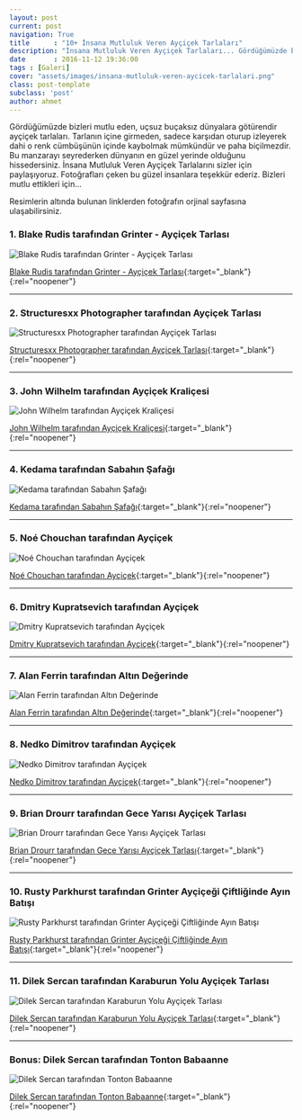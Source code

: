 ```yaml
---
layout: post
current: post
navigation: True
title      : "10+ İnsana Mutluluk Veren Ayçiçek Tarlaları"
description: "İnsana Mutluluk Veren Ayçiçek Tarlaları... Gördüğümüzde bizleri mutlu eden, uçsuz buçaksız dünyalara götürendir ayçiçek tarlaları."
date       : 2016-11-12 19:36:00
tags : [Galeri]
cover: "assets/images/insana-mutluluk-veren-aycicek-tarlalari.png"
class: post-template
subclass: 'post'
author: ahmet
---
```


Gördüğümüzde bizleri mutlu eden, uçsuz buçaksız dünyalara götürendir ayçiçek tarlaları. Tarlanın içine girmeden, sadece karşıdan oturup izleyerek dahi o renk cümbüşünün içinde kaybolmak mümkündür ve paha biçilmezdir. Bu manzarayı seyrederken dünyanın en güzel yerinde olduğunu hissedersiniz. İnsana Mutluluk Veren Ayçiçek Tarlalarını sizler için paylaşıyoruz. Fotoğrafları çeken bu güzel insanlara teşekkür ederiz. Bizleri mutlu ettikleri için...

Resimlerin altında bulunan linklerden fotoğrafın orjinal sayfasına ulaşabilirsiniz. 

### 1. Blake Rudis tarafından Grinter - Ayçiçek Tarlası

![Blake Rudis tarafından Grinter - Ayçiçek Tarlası](https://ahmetcadirci.com.tr/assets/images/galeri/insana-mutluluk-veren-aycicek-tarlalari-1.png "Blake Rudis tarafından Grinter - Ayçiçek Tarlası")

[Blake Rudis tarafından Grinter - Ayçiçek Tarlası](https://500px.com/photo/178541141/grinter-s-sunflower-farm-by-blake-rudis){:target="_blank"}{:rel="noopener"}

* * * 

### 2. Structuresxx Photographer tarafından Ayçiçek Tarlası

![Structuresxx Photographer tarafından Ayçiçek Tarlası](https://ahmetcadirci.com.tr/assets/images/galeri/insana-mutluluk-veren-aycicek-tarlalari-2.png "Structuresxx Photographer tarafından Ayçiçek Tarlası")

[Structuresxx Photographer tarafından Ayçiçek Tarlası](https://500px.com/photo/112895605/sunflower-in-sunset-by-structuresxx-photographer){:target="_blank"}{:rel="noopener"}

* * * 

### 3. John Wilhelm tarafından Ayçiçek Kraliçesi

![John Wilhelm tarafından Ayçiçek Kraliçesi](https://ahmetcadirci.com.tr/assets/images/galeri/insana-mutluluk-veren-aycicek-tarlalari-3.png "John Wilhelm tarafından Ayçiçek Kraliçesi")

[John Wilhelm tarafından Ayçiçek Kraliçesi](https://500px.com/photo/1269869/sunflower-queen-by-john-wilhelm-is-a-photoholic){:target="_blank"}{:rel="noopener"}

* * * 

### 4. Kedama tarafından Sabahın Şafağı

![Kedama tarafından Sabahın Şafağı](https://ahmetcadirci.com.tr/assets/images/galeri/insana-mutluluk-veren-aycicek-tarlalari-4.png "Kedama tarafından Sabahın Şafağı")

[Kedama tarafından Sabahın Şafağı](https://500px.com/photo/86461023/morning-dawn-by-kedama){:target="_blank"}{:rel="noopener"}

* * * 

### 5. Noé Chouchan tarafından Ayçiçek

![Noé Chouchan tarafından Ayçiçek](https://ahmetcadirci.com.tr/assets/images/galeri/insana-mutluluk-veren-aycicek-tarlalari-5.png "Noé Chouchan tarafından Ayçiçek")

[Noé Chouchan tarafından Ayçiçek](https://500px.com/photo/116234669/sunflower-field-by-no%C3%A9-chouchan){:target="_blank"}{:rel="noopener"}

* * * 

### 6. Dmitry Kupratsevich tarafından Ayçiçek

![Dmitry Kupratsevich tarafından Ayçiçek](https://ahmetcadirci.com.tr/assets/images/galeri/insana-mutluluk-veren-aycicek-tarlalari-6.png "Dmitry Kupratsevich tarafından Ayçiçek")

[Dmitry Kupratsevich tarafından Ayçiçek](https://500px.com/photo/116469309/sunflowers-by-dmitry-kupratsevich){:target="_blank"}{:rel="noopener"}

* * * 

### 7. Alan Ferrin tarafından Altın Değerinde

![Alan Ferrin tarafından Altın Değerinde](https://ahmetcadirci.com.tr/assets/images/galeri/insana-mutluluk-veren-aycicek-tarlalari-7.png "Alan Ferrin tarafından Altın Değerinde")

[Alan Ferrin tarafından Altın Değerinde](https://500px.com/photo/79550059/field-of-gold-by-alan-ferrin){:target="_blank"}{:rel="noopener"}

* * * 

### 8. Nedko Dimitrov tarafından Ayçiçek

![Nedko Dimitrov tarafından Ayçiçek](https://ahmetcadirci.com.tr/assets/images/galeri/insana-mutluluk-veren-aycicek-tarlalari-8.png "Nedko Dimitrov tarafından Ayçiçek")

[Nedko Dimitrov tarafından Ayçiçek](https://500px.com/photo/116914227/sunflowers-by-nedko-dimitrov){:target="_blank"}{:rel="noopener"}

* * * 

### 9. Brian Drourr tarafından Gece Yarısı Ayçiçek Tarlası

![Brian Drourr tarafından Gece Yarısı Ayçiçek Tarlası](https://ahmetcadirci.com.tr/assets/images/galeri/insana-mutluluk-veren-aycicek-tarlalari-9.png "Brian Drourr tarafından Gece Yarısı Ayçiçek Tarlası")

[Brian Drourr tarafından Gece Yarısı Ayçiçek Tarlası](https://500px.com/photo/81637623/midnight-sunii-by-brian-drourr){:target="_blank"}{:rel="noopener"}

* * * 

### 10. Rusty Parkhurst tarafından Grinter Ayçiçeği Çiftliğinde Ayın Batışı

![Rusty Parkhurst tarafından Grinter Ayçiçeği Çiftliğinde Ayın Batışı](https://ahmetcadirci.com.tr/assets/images/galeri/insana-mutluluk-veren-aycicek-tarlalari-10.png "Rusty Parkhurst tarafından Grinter Ayçiçeği Çiftliğinde Ayın Batışı")

[Rusty Parkhurst tarafından Grinter Ayçiçeği Çiftliğinde Ayın Batışı](https://500px.com/photo/175349417/moonset-over-grinter-s-sunflower-farm-by-rusty-parkhurst){:target="_blank"}{:rel="noopener"}

* * * 

### 11. Dilek Sercan tarafından Karaburun Yolu Ayçiçek Tarlası

![Dilek Sercan tarafından Karaburun Yolu Ayçiçek Tarlası](https://ahmetcadirci.com.tr/assets/images/galeri/insana-mutluluk-veren-aycicek-tarlalari-12.png "Dilek Sercan tarafından Karaburun Yolu Ayçiçek Tarlası")

[Dilek Sercan tarafından Karaburun Yolu Ayçiçek Tarlası](https://www.instagram.com/p/BIlD-gxh5z10vtiWmCbG48NwV3V2BxjXUYgv3A0/){:target="_blank"}{:rel="noopener"}

* * * 

### Bonus: Dilek Sercan tarafından Tonton Babaanne

![Dilek Sercan tarafından Tonton Babaanne](https://ahmetcadirci.com.tr/assets/images/galeri/insana-mutluluk-veren-aycicek-tarlalari-11.png "Dilek Sercan tarafından Tonton Babaanne")

[Dilek Sercan tarafından Tonton Babaanne](https://www.instagram.com/p/BIlD-gxh5z10vtiWmCbG48NwV3V2BxjXUYgv3A0/){:target="_blank"}{:rel="noopener"}
